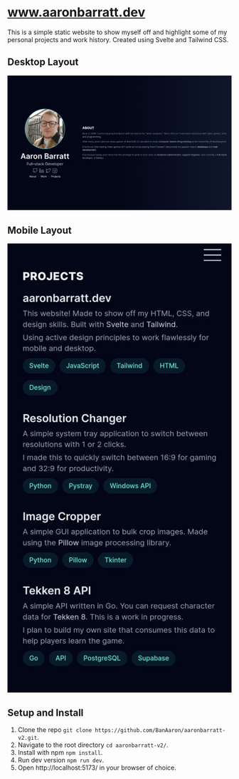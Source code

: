 # www.aaronbarratt.dev

This is a simple static website to show myself off and highlight some of my personal projects and work history. Created using Svelte and Tailwind CSS.

## Desktop Layout

![desktop-layout](images/desktop.png)

## Mobile Layout

![mobile-layout](images/mobile.png)

## Setup and Install

1. Clone the repo `git clone https://github.com/BanAaron/aaronbarratt-v2.git`.
2. Navigate to the root directory `cd aaronbarratt-v2/`.
3. Install with npm `npm install`.
4. Run dev version `npm run dev`.
5. Open http://localhost:5173/ in your browser of choice.
